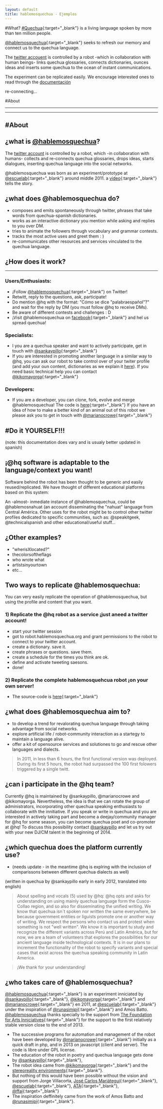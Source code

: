 ```yaml
---
layout: default
title: hablemosquechua - Ejemplos
---
```


#What?
[#Quechua](http://es.wikipedia.org/wiki/Quechua){:target="_blank"} is a living language spoken by more than ten million people.

[@hablemosquechua](https://twitter.com/hablemosquechua){:target="_blank"} seeks to refresh our memory and connect us to the quechua language.

The [twitter accouent](https://twitter.com/hablemosquechua) is controlled by a robot -which in collaboration with human beings- links quechua glossaries, connects dictionaries, ounces ideas and inserts some quechua to the ocean of instant communications.

The experiment can be replicated easily. We encourage interested ones to read through the [documentación](http://hablemosquechua.org/ejemplos.html)

re-connecting...

#About
______

------
#About
------

## ¿what is [@hablemosquechua](https://twitter.com/hablemosquechua)?

The [twitter account](https://twitter.com/hablemosquechua) is controlled by a robot, which
-in collaboration with humans- collects and re-connects quechua glossaries, drops ideas, starts dialogues, inserting quechua language into the social networks.

@hablemosquechua was born as an experiment/prototype at [@escuelab](http://twitter.com/escuelab){:target="_blank"} around middle 2011. a [video](http://www.youtube.com/watch?v=l4NFPkpkIzQ){:target="_blank"} tells the story.

## ¿what does @hablemosquechua do?

- composes and emits spontaneously through twitter, phrases that take words from quechua-spanish dictionaries.
- works as an interactive dictionary you mention while asking and replies to you over DM.
- tries to animate the followers through vocabulary and grammar contests. 
- tracks the most active uses and greet them : )
- re-communicates other resources and services vinculated to the quechua language.

## ¿How does it work?
---------------------

### Users/Enthusiasts:
* ¡Follow [@hablemosquechua](https://twitter.com/hablemosquechua){:target="_blank"} on Twitter!
* Retwitt, reply to the questions, ask, participate!
* Do mention @hq with the format: "Cómo se dice "palabraespañol"?" and wait for the reply by DM (you must follow @hq to receive DMs).
* Be aware of different contests and challenges : D
* ¡Visit @hablemosquechua on [facebook](https://www.facebook.com/pages/Hablemos-Quechua/115844255170141?fref=ts){:target="_blank"} and hel us spread quechua!

### Specialists:
* I you are a quechua speaker and want to actively participate, get in touch with [@sankaypillo](https://twitter.com/sankaypillo){:target="_blank"}
* If you are interested in promoting another language in a similar way to @hq, you can ask our robot to take control over of your twiter profile (and add your oun content, dictionaries as we explain it [here](http://hablemosquechua.org)). If you need basic technical help you can contact [@kikomayorga](https://twitter.com/kikomayorga){:target="_blank"}

### Developers:
* If you are a developer, you can clone, fork, evolve and merge @hablemosquechua! The code is [here](https://github.com/merunga/hablemosquechua/){:target="_blank"} If you have an idea of how to make a better kind of an animal out of this robot we please ask you to get in touch with [@marianocrowe](http://twitter.com/marianocrowe){:target="_blank"}

#Do it YOURSELF!!!
------------------

(note: this documentation does vary and is usualy better updated in spanish)

## ¡@hq software is adaptable to the language/context you want!

Software behind the robot has been thought to be generic and easily reused/replicated. We have thought of different educational platforms based on this system:

An -almost- inmediate instance of @hablemosquechua, could be @hablemosnahuat (an account disseminating the "nahuat" language from Central América. Other uses for the robot might be to control other twitter profiles dedicated to specific communities, such as: @speakitgeek, @technicalspanish and other educational/useful stuff...


## ¿Other examples?

- "wherisXlocated?"
- thecolorsoftheflags
- who wrote what
- artistsinyourtown
- etc...

## Two ways to replicate @hablemosquechua:
You can very easily replicate the operation of @hablemosquechua, but using the profile and content that you want.

### 1) Replicate the @hq robot as a service ¡just aneed a twitter account!

* start your twitter session
* got to robot.hablemosquechua.org and grant permissions to the robot to connect to your twitter account. 
* create a dictionary. save it.
* create phrases or questions. save them.
* create a schedule for the times you think are ok.
* define and activate tweeting saesons. 
* done!

### 2) Replicate the complete hablemosquehcua robot ¡on your own server! 
* The source-code is [here](https://github.com/merunga/hablemosquechua/){:target="_blank"}

## ¿what does @hablemosquechua aim to?

- to develop a trend for revalorating quechua language through taking advantage from social networks.
- explore artificial life / robot-community interaction as a startegy to maintain a language alive. 
- offer a kit of opensource services and solutiones to go and rescue other languages and dialects. 

> In 2011, in less than 6 hours, the first functional version was deployed.
> During its first 5 hours, the robot had surpassed the 100 first folowers triggered by a single twitt.

## ¿can i participate in the @hq team?

Currently @hq is maintained by @sankaypillo, @marianocrowe and @kikomayorga. Nevertheless, the idea is that we can rotate the group of administrators, incorporating other quechua speaking enthusiasts to collaborate with the innitiative. If you speak or write in quechua and you are interested in actively taking part and become a deejay/community manager for @hq for some season, you can become quechua poet and co-promoter at @hq! To discuss this possibility contact [@sankaypillo](http://twitter.com/sankaypillo) and let us try out with your new DJ/CM talent in the beginning of 2014.


## ¿which quechua does the platform currently use?

* (needs update - in the meantime @hq is explring with the inclusion of comparissons between different quechua dialects as well)

(written in quechua by @sankaypillo early in early 2012, translated into english)
> About spelling and vocals (5) used by @hq: @hq opts and asks for understanding on using mainly quechua language form the Cusco-Collao region, and so also for disseminating the unified writing. We know that quechua isn`t spoken nor written the same everywhere, be because government entities or liguists promote one or another way of writing. We respect the persons who contact us and protest when something is not "well written". We know it is important tu study and recognize the different variants across Perú and Latin América, but for now, we are a team of volunteers that explores the possibilities for our ancient language inside technological contexts. It is in our plans to increment the functionality of the robot to specify variants and special cases that exist across the quechua speaking community in Latin America. 

>¡We thank for your understanding!

## ¿who takes care of @hablemosquechua?

[@hablemosquechua](https://twitter.com/hablemosquechua){:target="_blank"} is an experiment inniciated by 
[@sankaypillo](https://twitter.com/sankaypillo){:target="_blank"},
[@kikomayorga](https://twitter.com/kikomayorga){:target="_blank"}
and [@marianocrowe](https://twitter.com/marianocrowe){:target="_blank"} en 2011, at
[@escuelab](https://twitter.com/escuehttps://www.facebook.com/pages/Hablemos-Quechua/115844255170141?fref=tslab){:target="_blank"} under the inspiration of
[@runasimipi](https://twitter.com/runasimipi){:target="_blank"} and Amos Batto. 
[@hablemosquechua](https://twitter.com/hablemosquechua) thanks specially to the support from 
[The Foundation for Arts Inniciatives](http://www.ffaiarts.net){:target="_blank"}
for the support to the first relatively stable version close to the end of 2013.

- The successive programs for automation and management of the robot have been developed by [@marianocrowe](http://twitter.com/marianocrowe){:target="_blank"} initially as a quick draft in php, and in 2013 on javascript (client and server). The code is libre under GPL license. 
- The education of the robot in poetry and quechua language gets done by [@sankaypillo](http://twitter.com/sankaypillo){:target="_blank"}, 
- The robot idea came from [@kikomayorga](http://twitter.com/kikomayorga){:target="_blank"} and the [stereoreality environments](http://www.youtube.com/watch?v=R6_0QouYptE){:target="_blank"}. 
- But nothing of this would have been possible without the vision and support from Jorge Villacorta, [José Carlos Mariátegui](http://twitter.com/tupacamauta){:target="_blank"}, [@escuelab](http://twitter.com/escuelab){:target="_blank"}, [ATA](http://ata.org.pe/){:target="_blank"}, [@ffai](http://www.ffaiarts.net/){:target="_blank"}
- The inspiration deffinitely came from the work of Amos Batto and [@runasimipi](http://twitter.com/runasimipi){:target="_blank"}.

